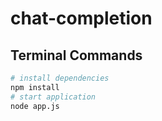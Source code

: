 # chat-completion


## Terminal Commands

```bash
# install dependencies
npm install
# start application
node app.js
